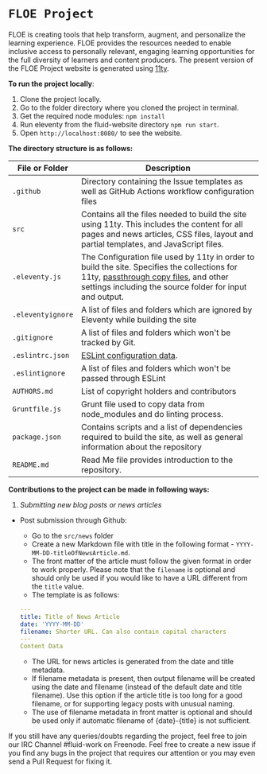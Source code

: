 # `FLOE Project`

FLOE is creating tools that help transform, augment, and personalize the learning experience.
FLOE provides the resources needed to enable inclusive access to personally relevant, engaging learning opportunities
for the full diversity of learners and content producers.
The present version of the FLOE Project website is generated using [11ty](https://www.11ty.dev/).

**To run the project locally**:

1. Clone the project locally.
2. Go to the folder directory where you cloned the project in terminal.
3. Get the required node modules: `npm install`
4. Run eleventy from the fluid-website directory `npm run start`.
5. Open `http://localhost:8080/` to see the website.

**The directory structure is as follows:**

| File or Folder            | Description                                                                                                                                                                                                                         |
|-------------------|-------------------------------------------------------------------------------------------------------------------------------------------------------------------------------------------------------------------------------------|
| `.github`        | Directory containing the Issue templates as well as GitHub Actions workflow configuration files                                                                          |
| `src`             | Contains all the files needed to build the site using 11ty. This includes the content for all pages and news articles, CSS files, layout and partial templates, and JavaScript files.                                               |
| `.eleventy.js`    | The Configuration file used by 11ty in order to build the site. Specifies the collections for 11ty, [passthrough copy files](https://www.11ty.dev/docs/copy/), and other settings including the source folder for input and output. |
| `.eleventyignore` | A list of files and folders which are ignored by Eleventy while building the site                                                                                                                                                              |
| `.gitignore`      | A list of files and folders which won't be tracked by Git.                                                                                                                                                                          |
| `.eslintrc.json`  | [ESLint configuration data](https://eslint.org/docs/user-guide/configuring).                                                                                                                                                        |
| `.eslintignore`   | A list of files and folders which won't be passed through ESLint                                                                                                                                                                    |
| `AUTHORS.md`      | List of copyright holders and contributors                                                                                                                                                                                          |
| `Gruntfile.js`    | Grunt file used to copy data from node_modules and do linting process.                                                                                                                                                              |
| `package.json`    | Contains scripts and a list of dependencies required to build the site, as well as general information about the repository                                                                                                                                                                             |
| `README.md`       | Read Me file provides introduction to the repository.                                                                                                                                                                               |

**Contributions to the project can be made in following ways:**

1. *Submitting new blog posts or news articles*

* Post submission through Github:
  * Go to the `src/news` folder
  * Create a new Markdown file with title in the following format - `YYYY-MM-DD-titleOfNewsArticle.md`.
  * The front matter of the article must follow the given format in order to work properly.
    Please note that the `filename` is optional and should only be used if you would like to have a URL
    different from the `title` value.
  * The template is as follows:

  ```yml
  ---
  title: Title of News Article
  date: 'YYYY-MM-DD'
  filename: Shorter URL. Can also contain capital characters
  ---
  Content Data
  ```

  * The URL for news articles is generated from the date and title metadata.
  * If filename metadata is present, then output filename will be created using the date and filename
    (instead of the default date and title filename). Use this option if the article title is too long
    for a good filename, or for supporting legacy posts with unusual naming.
  * The use of filename metadata in front matter is optional and should be used only if
    automatic filename of {date}-{title} is not sufficient.

If you still have any queries/doubts regarding the project, feel free to join our IRC Channel #fluid-work on Freenode.
Feel free to create a new issue if you find any bugs in the project that requires our attention or you may
even send a Pull Request for fixing it.
